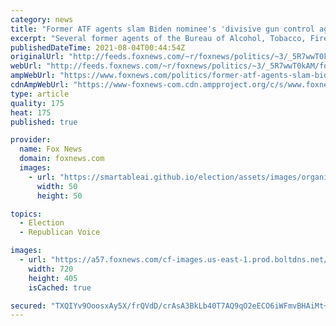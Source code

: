 ```yaml
---
category: news
title: "Former ATF agents slam Biden nominee's 'divisive gun control agenda'"
excerpt: "Several former agents of the Bureau of Alcohol, Tobacco, Firearms and Explosives are publicly urging the Biden administration not to confirm former agent David Chipman to lead the agency."
publishedDateTime: 2021-08-04T00:44:54Z
originalUrl: "http://feeds.foxnews.com/~r/foxnews/politics/~3/_5R7wwT0kAM/former-atf-agents-slam-biden-nominees-divisive-gun-control-agenda"
webUrl: "http://feeds.foxnews.com/~r/foxnews/politics/~3/_5R7wwT0kAM/former-atf-agents-slam-biden-nominees-divisive-gun-control-agenda"
ampWebUrl: "https://www.foxnews.com/politics/former-atf-agents-slam-biden-nominees-divisive-gun-control-agenda.amp"
cdnAmpWebUrl: "https://www-foxnews-com.cdn.ampproject.org/c/s/www.foxnews.com/politics/former-atf-agents-slam-biden-nominees-divisive-gun-control-agenda.amp"
type: article
quality: 175
heat: 175
published: true

provider:
  name: Fox News
  domain: foxnews.com
  images:
    - url: "https://smartableai.github.io/election/assets/images/organizations/foxnews.com-50x50.jpg"
      width: 50
      height: 50

topics:
  - Election
  - Republican Voice

images:
  - url: "https://a57.foxnews.com/cf-images.us-east-1.prod.boltdns.net/v1/static/694940094001/32eb7cbf-b336-4d76-b468-20c975733e88/87d46112-8a3c-435b-bc26-cab352d0de6b/1280x720/match/720/405/image.jpg?ve=1&tl=1"
    width: 720
    height: 405
    isCached: true

secured: "TXQIYv9OoosxAy5X/frQVdD/crAsA3BkLb40T7AQ9qO2eECO6iWFmvBHAiMt+kbmrDlvttk9kZUs1p8ye/DLQOGgyNwEsizMjkhZjjDNv050IoWgrr3SoxQjx/qlyz9RQ+cbgbzEInaNcWhsyh5SD15MCLOwDHhEK/5uVlQLxmRIaED5JH88MGDl1Zb9zvGEq3PbM8lyJitZHiMRxC9pePDQb1Nb+3C82WbcFSzjcgwjkLBm5+AB3+kFz2zeHtcJP4tPbl4Tvg6qgcm8saEfbtXe/vVSsagcVwKMhiXRJz0+8X7BLAWT7eB4PA7ub3RJZkRyuJ+3+lQgENlm+6OwxVnHTyQJrNeh5Je1zJIKxSw=;rbUMNQOmXJt2XoF/jzR1hQ=="
---
```


